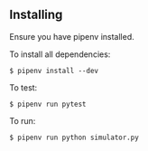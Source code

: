 ## Installing

Ensure you have pipenv installed.

To install all dependencies:
```
$ pipenv install --dev
```

To test:
```
$ pipenv run pytest
```

To run:
```
$ pipenv run python simulator.py
```
